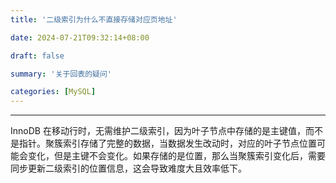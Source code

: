 ```yaml
---
title: '二级索引为什么不直接存储对应页地址'

date: 2024-07-21T09:32:14+08:00

draft: false

summary: '关于回表的疑问'

categories: [MySQL]
---
```


<hr>

InnoDB 在移动行时，无需维护二级索引，因为叶子节点中存储的是主键值，而不是指针。聚簇索引存储了完整的数据，当数据发生改动时，对应的叶子节点位置可能会变化，但是主键不会变化。如果存储的是位置，那么当聚簇索引变化后，需要同步更新二级索引的位置信息，这会导致难度大且效率低下。


